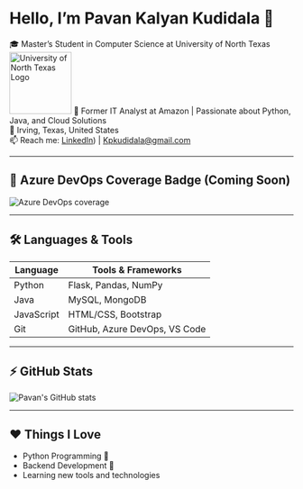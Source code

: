 # Hello, I’m Pavan Kalyan Kudidala 👋

🎓 Master’s Student in Computer Science at University of North Texas <img src="https://s3-eu-west-1.amazonaws.com/assets.in-part.com/universities/309/2xggVBWOTma3ZBDf8PkN_unt-logo-university-of-north-texas.png" alt="University of North Texas Logo" width="110"/>
💼 Former IT Analyst at Amazon | Passionate about Python, Java, and Cloud Solutions  
📍 Irving, Texas, United States  
📫 Reach me: [LinkedIn](https://www.linkedin.com/in/pavan-kalyan-kudidala-250031257/)) | Kpkudidala@gmail.com  

---

## 🧪 Azure DevOps Coverage Badge (Coming Soon)
![Azure DevOps coverage](https://img.shields.io/badge/Azure--DevOps-Coming%20Soon-lightgrey?logo=azuredevops)

<!--
To enable actual badge, replace with:
https://img.shields.io/azure-devops/coverage/YOUR_ORG/YOUR_PROJECT/YOUR_DEFINITION_ID.svg
-->

---

## 🛠️ Languages & Tools

| Language | Tools & Frameworks |
|----------|---------------------|
| Python | Flask, Pandas, NumPy |
| Java | MySQL, MongoDB |
| JavaScript | HTML/CSS, Bootstrap |
| Git | GitHub, Azure DevOps, VS Code |

---

## ⚡ GitHub Stats

![Pavan's GitHub stats](https://github-readme-stats.vercel.app/api?username=Kudidalapavan&show_icons=true&theme=dark)

---

## ❤️ Things I Love
- Python Programming 🐍  
- Backend Development 🔧  
- Learning new tools and technologies   

